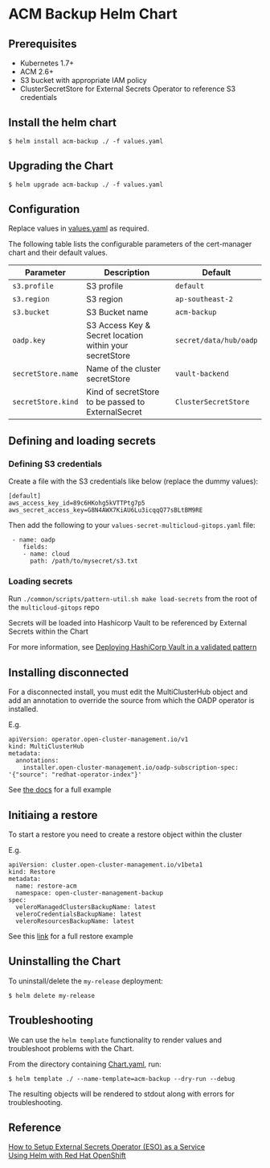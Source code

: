 # ACM Backup Helm Chart

## Prerequisites

- Kubernetes 1.7+
- ACM 2.6+
- S3 bucket with appropriate IAM policy
- ClusterSecretStore for External Secrets Operator to reference S3 credentials

## Install the helm chart

```console
$ helm install acm-backup ./ -f values.yaml
```

## Upgrading the Chart

```console
$ helm upgrade acm-backup ./ -f values.yaml
```

## Configuration

Replace values in [values.yaml](values.yaml) as required.

The following table lists the configurable parameters of the cert-manager chart and their default values.

| Parameter | Description | Default |
| --------- | ----------- | ------- |
| `s3.profile` | S3 profile | `default` |
| `s3.region` | S3 region | `ap-southeast-2` |
| `s3.bucket` | S3 Bucket name | `acm-backup` |
| `oadp.key` | S3 Access Key & Secret location within your secretStore | `secret/data/hub/oadp` |
| `secretStore.name` | Name of the cluster secretStore | `vault-backend` |
| `secretStore.kind` | Kind of secretStore to be passed to ExternalSecret  | `ClusterSecretStore` |

## Defining and loading secrets

### Defining S3 credentials

Create a file with the S3 credentials like below (replace the dummy values):

```
[default]
aws_access_key_id=89c6HKohg5kVTTPtg7p5
aws_secret_access_key=G8N4AWX7KiAU6Lu3icqqQ77sBLtBM9RE
```

Then add the following to your `values-secret-multicloud-gitops.yaml` file:

```
 - name: oadp
    fields:
    - name: cloud
      path: /path/to/mysecret/s3.txt
```
### Loading secrets

Run `./common/scripts/pattern-util.sh make load-secrets` from the root of the `multicloud-gitops` repo  

Secrets will be loaded into Hashicorp Vault to be referenced by External Secrets within the Chart

For more information, see [Deploying HashiCorp Vault in a validated pattern](https://hybrid-cloud-patterns.io/learn/vault/)


## Installing disconnected

For a disconnected install, you must edit the MultiClusterHub object and add an annotation to override the source from which the OADP operator is installed.

E.g.

```
apiVersion: operator.open-cluster-management.io/v1
kind: MultiClusterHub
metadata:
  annotations:
    installer.open-cluster-management.io/oadp-subscription-spec: '{"source": "redhat-operator-index"}'
```

See [the docs](https://access.redhat.com/documentation/en-us/red_hat_advanced_cluster_management_for_kubernetes/2.7/html/backup_and_restore/backup-intro#prerequisites-backup-restore) for a full example

## Initiaing a restore

To start a restore you need to create a restore object within the cluster

E.g.

```
apiVersion: cluster.open-cluster-management.io/v1beta1
kind: Restore
metadata:
  name: restore-acm
  namespace: open-cluster-management-backup
spec:
  veleroManagedClustersBackupName: latest
  veleroCredentialsBackupName: latest
  veleroResourcesBackupName: latest
```

See this [link](https://access.redhat.com/documentation/en-us/red_hat_advanced_cluster_management_for_kubernetes/2.5/html/clusters/managing-your-clusters#restore-backup) for a full restore example


## Uninstalling the Chart

To uninstall/delete the `my-release` deployment:

```console
$ helm delete my-release
```

## Troubleshooting

We can use the `helm template` functionality to render values and troubleshoot problems with the Chart. 

From the directory containing [Chart.yaml](Chart.yaml), run:

```console
$ helm template ./ --name-template=acm-backup --dry-run --debug
```

The resulting objects will be rendered to stdout along with errors for troubleshooting.

## Reference
[How to Setup External Secrets Operator (ESO) as a Service](https://cloud.redhat.com/blog/how-to-setup-external-secrets-operator-eso-as-a-service)  
[Using Helm with Red Hat OpenShift](https://www.redhat.com/en/technologies/cloud-computing/openshift/helm)
